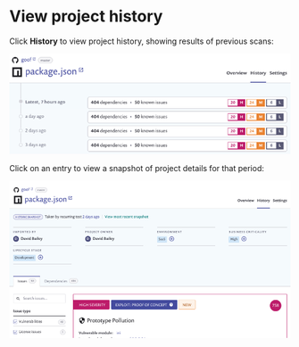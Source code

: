 # View project history

Click **History** to view project history, showing results of previous scans:

![](../../.gitbook/assets/image5-2-.png)


Click on an entry to view a snapshot of project details for that period:

![](../../.gitbook/assets/image17.png)


